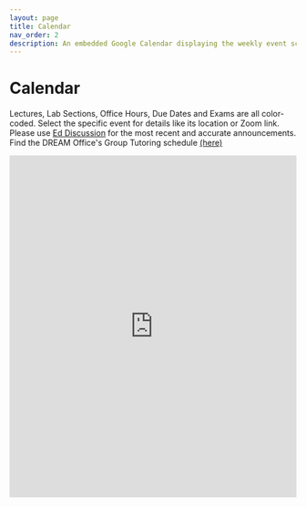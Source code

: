 ```yaml
---
layout: page
title: Calendar
nav_order: 2
description: An embedded Google Calendar displaying the weekly event schedule.
---
```


# Calendar

Lectures, Lab Sections, Office Hours, Due Dates and Exams are all color-coded. Select the specific event for details like its location or Zoom link. Please use [Ed Discussion](https://edstem.org/us/courses/53004) for the most recent and accurate announcements. Find the DREAM Office's Group Tutoring schedule [(here)](https://docs.google.com/spreadsheets/d/1uOg1wrUrsrepcuvFw_yu42HPLADSMIGGP0GIBnkPU3c/edit#gid=655111154)

<iframe src="https://calendar.google.com/calendar/embed?height=600&wkst=1&bgcolor=%23ffffff&ctz=America%2FLos_Angeles&mode=WEEK&showPrint=0&showCalendars=1&showTz=1&title=PH%20142%20Spring%202024&src=Y184N2I5OWIxZDE0NDQ4MTdkZjljYmMyYzlhYTkwZWJmYTAzNmY3NGJmOGM1MGJkNDg3OGIyNWQ3MzIwMzFmMDc0QGdyb3VwLmNhbGVuZGFyLmdvb2dsZS5jb20&src=Y18xZGE4YzgyOGI0YzZhN2I5OWVjYjIyYmQ2Nzk2NTBmNGQwNDI2YTJkYTZlOWM5NTYzYWM3ODlmZGVhMDQzMzMxQGdyb3VwLmNhbGVuZGFyLmdvb2dsZS5jb20&src=Y18xZjRmOGYwNzhjMmNhYzQ5OTU2NjY2Y2Y3ODExZjExNjRlOWI0NzNiOTI0OTRhMjI4MDk2ZTMzYTJjMmNiYmNlQGdyb3VwLmNhbGVuZGFyLmdvb2dsZS5jb20&src=Y18wYzY0NDBjMWVmY2Y3MjhhZmQ4NjE1ZGViZDYzNjhhODA3MzA5Y2NlZmRlNWNkOTFlMTliYTI0NGY4MDViOTg0QGdyb3VwLmNhbGVuZGFyLmdvb2dsZS5jb20&src=Y19kOWIwZDZhOGFiMTM2NTg5Njk1MmFhMmY4OWZmYjZiZjNmMTk5NzhiZjhiZWVkZWU1MTZmOTdlMzEyOTNmZjBmQGdyb3VwLmNhbGVuZGFyLmdvb2dsZS5jb20&src=ZW4udXNhI2hvbGlkYXlAZ3JvdXAudi5jYWxlbmRhci5nb29nbGUuY29t&color=%23E4C441&color=%23616161&color=%23F09300&color=%23C0CA33&color=%23009688&color=%23795548" style="border-width:0" width="100%" height="600" frameborder="0" scrolling="no"></iframe>